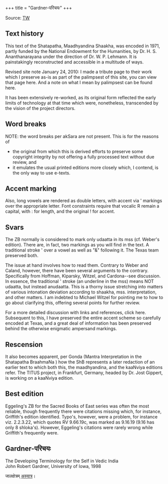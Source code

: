 +++
title = "Gardner-परिचयः"
+++

Source: [TW](http://vedavid.org/index-sutra.html)

## Text history
This text of the Shatapatha, Maadhyandina Shaakha, was encoded in 1971, partly funded by the National Endowment for the Humanities, by Dr. H. S. Ananthanarayana under the direction of Dr. W. P. Lehmann. It is painstakingly reconstructed and accessible in a multitude of ways.

Revised site note January 24, 2010: I made a tribute page to their work which I preserve as-is as part of the palimpsest of this site, you can view that page here. And a note on what I mean by palimpsest can be found here.

It has been extensively re-worked, as its original form reflected the early limits of technology at that time which were, nonetheless, transcended by the vision of the project directors. 

## Word breaks
NOTE: the word breaks per akSara are not present. This is for the reasons of

- the original from which this is derived
    efforts to preserve some copyright integrity by not offering a fully processed text without due review, and
- it emulates the usual printed editions more closely which, I contend, is the only way to use e-texts.

## Accent marking
Also, long vowels are rendered as double letters, with accent via ' markings over the appropriate letter. Font constraints require that vocalic R remain a capital, with : for length, and the original ! for accent.

## Svars
The ZB normally is considered to mark only udaatta in its mss (cf. Weber's edition). There are, in fact, two markings as you will find in the text. A traditional stroke ' over a vowel as well as "&" following it. The Texas team preserved both. 

The issue at hand involves how to read them. Contrary to Weber and Caland, however, there have been several arguments to the contrary. Specifically from Hoffman, Kiparsky, Witzel, and Cardona--see discussion. In essence, the traditional ' stroke (an underline in the mss) means NOT udaatta, but instead anudaatta. This is a thorny issue stretching into matters of various intonation deviation according to shaakha, mss. interpretation, and other matters. I am indebted to Michael Witzel for pointing me to how to go about clarifying this, offering several points for further review. 

For a more detailed discussion with links and references, click here. Subsequent to this, I have preserved the entire accent scheme so carefully encoded at Texas, and a great deal of information has been preserved behind the otherwise enigmatic ampersand markings.

## Rescension
It also becomes apparent, per Gonda (Mantra Interpretation in the Shatapatha BraahmaNa ) how the ShB represents a later redaction of an earlier text to which both this, the maadhyandina, and the kaaNviya editions refer. The TITUS project, in Frankfurt, Germany, headed by Dr. Jost Gippert, is working on a kaaNviya edition.

## Best edition
Eggeling's ZB for the Sacred Books of East series was often the most reliable, though frequently there were citations missing which, for instance, Griffith's edition identified. Typo's, however, were a problem, for instance viz. 2.2.3.22, which quotes RV 9.66.19c, was marked as 9.16.19 (9.16 has only 8 shloka's). However, Eggeling's citations were rarely wrong while Griffith's frequently were.

## Gardner-परिचयः
The Developing Terminology for the Self in Vedic India  
John Robert Gardner, University of Iowa, 1998

जालक्षेत्रम् [अस्यात्र](http://vedavid.org/index-after.html)। 
